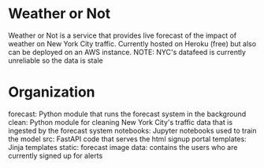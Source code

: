 # Weather or Not
Weather or Not is a service that provides live forecast of the impact of weather on New York City traffic. Currently hosted on Heroku (free) but also can be deployed on an AWS instance. NOTE: NYC's datafeed is currently unreliable so the data is stale

# Organization
forecast: Python module that runs the forecast system in the background
clean: Python module for cleaning New York City's traffic data that is ingested by the forecast system
notebooks: Jupyter notebooks used to train the model
src: FastAPI code that serves the html signup portal
templates: Jinja templates
static: forecast image
data: contains the users who are currently signed up for alerts

